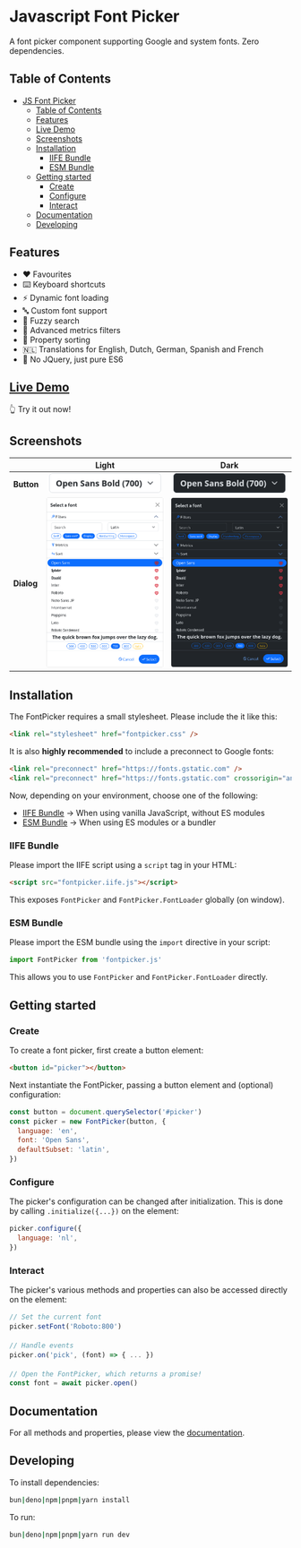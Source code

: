 # Javascript Font Picker

A font picker component supporting Google and system fonts. Zero dependencies.

## Table of Contents

- [JS Font Picker](#jsfontpicker)
  - [Table of Contents](#table-of-contents)
  - [Features](#features)
  - [Live Demo](#live-demo)
  - [Screenshots](#screenshots)
  - [Installation](#installation)
    - [IIFE Bundle](#iife-bundle)
    - [ESM Bundle](#esm-bundle)
  - [Getting started](#getting-started)
    - [Create](#create)
    - [Configure](#configure)
    - [Interact](#interact)
  - [Documentation](#documentation)
  - [Developing](#developing)

## Features

- ❤️ Favourites
- ⌨️ Keyboard shortcuts
- ⚡ Dynamic font loading
- 🔤 Custom font support
- 🔎 Fuzzy search
- 📐 Advanced metrics filters
- 📶 Property sorting
- 🇳🇱 Translations for English, Dutch, German, Spanish and French
- 💪 No JQuery, just pure ES6

## [Live Demo](https://wipeautcrafter.github.io/jsfontpicker/demo)

👆 Try it out now!

## Screenshots

|            |                         Light                          |                         Dark                          |
| :--------- | :----------------------------------------------------: | :---------------------------------------------------: |
| **Button** | <img src="screenshots/button-light.png" width="200" /> | <img src="screenshots/button-dark.png" width="200" /> |
| **Dialog** | <img src="screenshots/dialog-light.png" width="300" /> | <img src="screenshots/dialog-dark.png" width="300" /> |

## Installation

The FontPicker requires a small stylesheet.
Please include the  it like this:

```html
<link rel="stylesheet" href="fontpicker.css" />
```

It is also **highly recommended** to include a preconnect to Google fonts:

```html
<link rel="preconnect" href="https://fonts.gstatic.com" />
<link rel="preconnect" href="https://fonts.gstatic.com" crossorigin="anonymous" />
```

Now, depending on your environment, choose one of the following:

- [IIFE Bundle](#iife-bundle) → When using vanilla JavaScript, without ES modules
- [ESM Bundle](#esm-bundle) → When using ES modules or a bundler

### IIFE Bundle

Please import the IIFE script using a `script` tag in your HTML:

```html
<script src="fontpicker.iife.js"></script>
```

This exposes `FontPicker` and `FontPicker.FontLoader` globally (on window).

### ESM Bundle

Please import the ESM bundle using the `import` directive in your script:

```js
import FontPicker from 'fontpicker.js'
```

This allows you to use `FontPicker` and `FontPicker.FontLoader` directly.

## Getting started

### Create

To create a font picker, first create a button element:

```html
<button id="picker"></button>
```

Next instantiate the FontPicker, passing a button element and (optional) configuration:

```js
const button = document.querySelector('#picker')
const picker = new FontPicker(button, {
  language: 'en',
  font: 'Open Sans',
  defaultSubset: 'latin',
})
```

### Configure

The picker's configuration can be changed after initialization. This is done by calling `.initialize({...})` on the element:

```js
picker.configure({
  language: 'nl',
})
```

### Interact

The picker's various methods and properties can also be accessed directly on the element:

```js
// Set the current font
picker.setFont('Roboto:800')

// Handle events
picker.on('pick', (font) => { ... })

// Open the FontPicker, which returns a promise!
const font = await picker.open()
```

## Documentation

For all methods and properties, please view the [documentation](DOCUMENTATION.md).

## Developing

To install dependencies:

```bash
bun|deno|npm|pnpm|yarn install
```

To run:

```bash
bun|deno|npm|pnpm|yarn run dev
```
